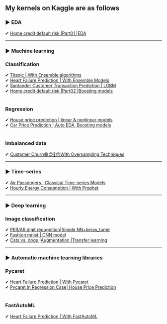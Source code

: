 ## My kernels on Kaggle are as follows

### ▶ EDA
✔ <a href="https://www.kaggle.com/code/arezoodahesh/home-credit-default-risk-part01-eda">Home credit default risk |Part01 |EDA</a><br>
<hr></hr>

### ▶ Machine learning
### Classification 
✔ <a href="https://www.kaggle.com/code/arezoodahesh/titanic-with-ensemble-algorithms">Titanic | With Ensemble algorithms</a><br>
✔ <a href="https://www.kaggle.com/code/arezoodahesh/heart-failure-prediction-with-ensemble-models">Heart Failure Prediction | With Ensemble Models</a><br>
✔ <a href="https://www.kaggle.com/code/arezoodahesh/santander-customer-transaction-prediction-lgbm">Santander Customer Transaction Prediction | LGBM</a><br>
✔ <a href="https://www.kaggle.com/code/arezoodahesh/home-credit-default-risk-part02-boosting-models">Home credit default risk |Part02 |Boosting models</a><br>
<br>
### Regression 
✔ <a href="https://www.kaggle.com/code/arezoodahesh/house-price-prediction-linear-nonlinear-models">House price prediction | linear & nonlinear models</a><br>
✔ <a href="https://www.kaggle.com/code/arezoodahesh/car-price-prediction-auto-eda-boosting-models">Car Price Prediction | Auto EDA, Boosting models</a><br>
<br>

### Imbalanced data
✔ <a href="https://www.kaggle.com/code/arezoodahesh/customer-churn-with-oversampling-techniques">Customer Churn😁😊🙁😠With Oversampling Techniques</a><br>
<hr></hr>

### ▶ Time-series
✔ <a href="https://www.kaggle.com/code/arezoodahesh/air-passengers-classical-time-series-models">Air Passengers | Classical Time-series Models</a><br>
✔ <a href="https://www.kaggle.com/code/arezoodahesh/hourly-energy-consumption-with-prophet">Hourly Energy Consumption | With Prophet</a><br>
<hr></hr>

### ▶ Deep learning

### Image classification
✔ <a href="https://www.kaggle.com/code/arezoodahesh/per-ar-digit-recognition-simple-nn-keras-tuner">PER/AR digit recognition|Simple NN+keras_tuner</a><br>
✔ <a href="https://www.kaggle.com/code/arezoodahesh/fashion-mnist-cnn-model">Fashion mnist | CNN model</a><br>
✔ <a href="https://www.kaggle.com/code/arezoodahesh/cats-vs-dogs-augmentation-transfer-learning">Cats vs. dogs |Augmentation |Transfer learning</a><br>
<hr></hr>

### ▶ Automatic machine learning libraries

### Pycaret
✔ <a href="https://www.kaggle.com/code/arezoodahesh/heart-failure-prediction-with-pycaret">Heart Failure Prediction | With Pycaret</a><br>
✔ <a href="https://www.kaggle.com/code/arezoodahesh/pycaret-in-regression-case-house-price-prediction">Pycaret in Regression Case| House Price Prediction</a><br>
<br>
### FastAutoML
✔ <a href="https://www.kaggle.com/code/arezoodahesh/heart-failure-prediction-with-fastautoml">Heart Failure Prediction | With FastAutoML</a><br>
